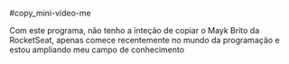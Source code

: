 #copy_mini-video-me

Com este programa, não tenho a inteção de copiar o Mayk Brito da RocketSeat,
apenas comece recentemente no mundo da programação e estou ampliando meu campo de conhecimento